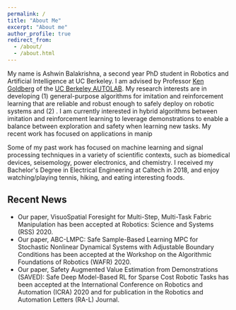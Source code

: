 ```yaml
---
permalink: /
title: "About Me"
excerpt: "About me"
author_profile: true
redirect_from: 
  - /about/
  - /about.html
---
```


My name is Ashwin Balakrishna, a second year PhD student in Robotics and Artificial Intelligence at UC Berkeley.
I am advised by Professor [Ken Goldberg](http://goldberg.berkeley.edu/) of the [UC Berkeley AUTOLAB](http://autolab.berkeley.edu/). My research interests are in developing (1) general-purpose algorithms for imitation and reinforcement learning that are reliable and robust enough to safely deploy on robotic systems and (2) . I am currently interested in hybrid algorithms between imitation and reinforcement learning to leverage demonstrations to enable a balance between exploration and safety when learning new tasks. My recent work has focused on applications in manip

Some of my past work has focused on machine learning and signal processing techniques in a variety of scientific contexts, such as biomedical devices, seisemology, power electronics, and chemistry. I received my Bachelor's Degree in Electrical Engineering at Caltech in 2018, and enjoy watching/playing tennis, hiking, and eating interesting foods.

Recent News
------
* Our paper, VisuoSpatial Foresight for Multi-Step, Multi-Task Fabric Manipulation has been accepted at Robotics: Science and Systems (RSS) 2020.
* Our paper, ABC-LMPC: Safe Sample-Based Learning MPC for Stochastic Nonlinear Dynamical Systems with Adjustable Boundary Conditions has been accepted at the Workshop on the Algorithmic Foundations of Robotics (WAFR) 2020.
* Our paper, Safety Augmented Value Estimation from Demonstrations (SAVED): Safe Deep Model-Based RL for Sparse Cost Robotic Tasks has been accepted at the International Conference on Robotics and Automation (ICRA) 2020 and for publication in the Robotics and Automation Letters (RA-L) Journal.
